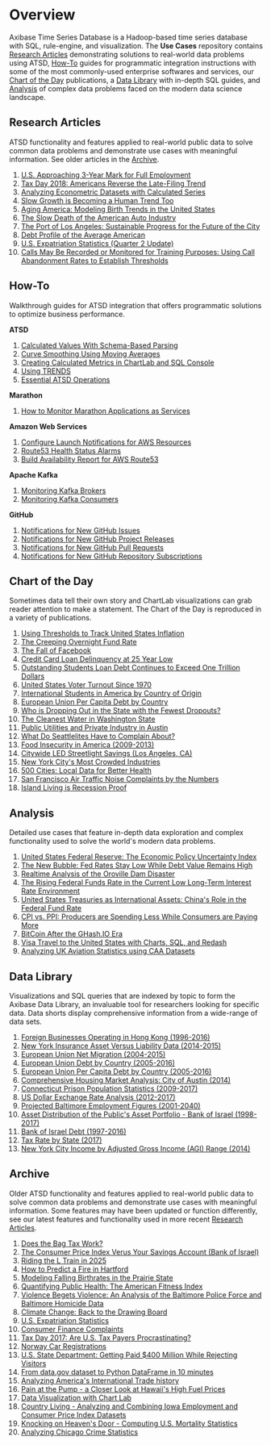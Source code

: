 # Overview

Axibase Time Series Database is a Hadoop-based time series database with SQL, rule-engine, and visualization. The **Use Cases** repository contains [Research Articles](#research-articles) demonstrating solutions to real-world data problems using ATSD, [How-To](#how-to) guides for programmatic integration instructions with some of the most commonly-used enterprise softwares and services, our [Chart of the Day](#chart-of-the-day) publications, a [Data Library](#data-library) with in-depth SQL guides, and [Analysis](#analysis) of complex data problems faced on the modern data science landscape.
  
## Research Articles 

ATSD functionality and features applied to real-world public data to solve common data problems and demonstrate use cases with meaningful information. See older articles in the [Archive](#archive).

1. [U.S. Approaching 3-Year Mark for Full Employment](Chart_of_the_Day/unemployment/README.md)
1. [Tax Day 2018: Americans Reverse the Late-Filing Trend](IRSTaxFilings_2018/README.md)
1. [Analyzing Econometric Datasets with Calculated Series](Solutions/calculated-values/README.md)
1. [Slow Growth is Becoming a Human Trend Too](Chart_of_the_Day/life-expectancy/README.md)
1. [Aging America: Modeling Birth Trends in the United States](aging-america/README.md)
1. [The Slow Death of the American Auto Industry](Automobiles/README.md)
1. [The Port of Los Angeles: Sustainable Progress for the Future of the City](LA_Port/README.md)
1. [Debt Profile of the Average American](FED_FORDSR/README.md)
1. [U.S. Expatriation Statistics (Quarter 2 Update)](Expatriation_Q2/README.md)
1. [Calls May Be Recorded or Monitored for Training Purposes: Using Call Abandonment Rates to Establish Thresholds](SF_Phone/README.md)

## How-To

Walkthrough guides for ATSD integration that offers programmatic solutions to optimize business performance.

**ATSD**
1. [Calculated Values With Schema-Based Parsing](Support/Schema-Parser-Mod-Pre-Import/README.md)
1. [Curve Smoothing Using Moving Averages](Support/Moving-Avg/README.md)
1. [Creating Calculated Metrics in ChartLab and SQL Console](Support/Add-Calculated-Value/README.md)
1. [Using TRENDS](how-to/shared/trends.md)
1. [Essential ATSD Operations](how-to/shared)

**Marathon**
1. [How to Monitor Marathon Applications as Services](how-to/marathon/capacity-and-usage)

**Amazon Web Services**
1. [Configure Launch Notifications for AWS Resources](how-to/aws/cloud-watch-alert)
1. [Route53 Health Status Alarms](how-to/aws/route53-email-notifications)
1. [Build Availability Report for AWS Route53](how-to/aws/route53-health-checks)

**Apache Kafka**
1. [Monitoring Kafka Brokers](how-to/kafka/brokers-monitoring)
1. [Monitoring Kafka Consumers](how-to/kafka/consumers-monitoring)

**GitHub**
1. [Notifications for New GitHub Issues](how-to/github/issue-notification.md)
1. [Notifications for New GitHub Project Releases](how-to/github/project-release-notification.md)
1. [Notifications for New GitHub Pull Requests](how-to/github/pr-notification.md)
1. [Notifications for New GitHub Repository Subscriptions](how-to/github/watch-notification.md)

## Chart of the Day 

Sometimes data tell their own story and ChartLab visualizations can grab reader attention to make a statement. The Chart of the Day is reproduced in a variety of publications.

1. [Using Thresholds to Track United States Inflation](Chart_of_the_Day/us-inflation)
1. [The Creeping Overnight Fund Rate](Chart_of_the_Day/overnight-fund-rate/README.md)
1. [The Fall of Facebook](Chart_of_the_Day/facebook/README.md)
1. [Credit Card Loan Delinquency at 25 Year Low](Chart_of_the_Day/Credit_Delinquency/README.md)
1. [Outstanding Students Loan Debt Continues to Exceed One Trillion Dollars](Chart_of_the_Day/Student_Loan/README.md)
1. [United States Voter Turnout Since 1970](Chart_of_the_Day/voter-turnout/README.md)
1. [International Students in America by Country of Origin](Chart_of_the_Day/International_Students/README.md)
1. [European Union Per Capita Debt by Country](Chart_of_the_Day/EU_Debt_percap/README.md)
1. [Who is Dropping Out in the State with the Fewest Dropouts?](Chart_of_the_Day/IA_Dropouts/README.md)
1. [The Cleanest Water in Washington State](Chart_of_the_Day/WA_Water/README.md)
1. [Public Utilities and Private Industry in Austin](Chart_of_the_Day/Austin_Power/README.md)
1. [What Do Seattlelites Have to Complain About?](Chart_of_the_Day/Seattle_Complaints/README.md)
1. [Food Insecurity in America (2009-2013)](Chart_of_the_Day/Food_Insecurity/README.md)
1. [Citywide LED Streetlight Savings (Los Angeles, CA)](Chart_of_the_Day/LA_Lights/README.md)
1. [New York City's Most Crowded Industries](Chart_of_the_Day/NY_Jobs/README.md)
1. [500 Cities: Local Data for Better Health](Chart_of_the_Day/CDC_TOP25/README.md)
1. [San Francisco Air Traffic Noise Complaints by the Numbers](Chart_of_the_Day/SFO_Complaints/README.md)
1. [Island Living is Recession Proof](Chart_of_the_Day/Hawaii_GDP/README.md)

## Analysis

Detailed use cases that feature in-depth data exploration and complex functionality used to solve the world's modern data problems.

1. [United States Federal Reserve: The Economic Policy Uncertainty Index](Analysis/Economic_Policy_Uncertainty/README.md)
1. [The New Bubble: Fed Rates Stay Low While Debt Value Remains High](Analysis/The_New_Bubble/README.md)
1. [Realtime Analysis of the Oroville Dam Disaster](OrovilleDam/README.md)
1. [The Rising Federal Funds Rate in the Current Low Long-Term Interest Rate Environment](Analysis/FedFund_FedInterest/README.md)
1. [United States Treasuries as International Assets: China's Role in the Federal Fund Rate](Analysis/Treasuries_as_Assets/README.md)
1. [CPI vs. PPI: Producers are Spending Less While Consumers are Paying More](Analysis/CPI_PPI/README.md)
1. [BitCoin After the GHash.IO Era](Analysis/BitCoin_After_GHash/README.md)
1. [Visa Travel to the United States with Charts, SQL, and Redash](USVisa/README.md)
1. [Analyzing UK Aviation Statistics using CAA Datasets](UKAviation/README.md)

## Data Library

Visualizations and SQL queries that are indexed by topic to form the Axibase Data Library, an invaluable tool for researchers looking for specific data. Data shorts display comprehensive information from a wide-range of data sets.

1. [Foreign Businesses Operating in Hong Kong (1996-2016)](DataShorts/Hong_Kong_Business/README.md)
1. [New York Insurance Asset Versus Liability Data (2014-2015)](DataShorts/NY_Insurance/README.md)
1. [European Union Net Migration (2004-2015)](DataShorts/EU_Migration/README.md)
1. [European Union Debt by Country (2005-2016)](DataShorts/EU_Debt/README.md)
1. [European Union Per Capita Debt by Country (2005-2016)](DataShorts/EU_Debt_percap/README.md)
1. [Comprehensive Housing Market Analysis: City of Austin (2014)](DataShorts/Austin_Housing_Market/README.md)
1. [Connecticut Prison Population Statistics (2009-2017)](DataShorts/CT_Prison/README.md)
1. [US Dollar Exchange Rate Analysis (2012-2017)](DataShorts/Dollar-EX/README.md)
1. [Projected Baltimore Employment Figures (2001-2040)](DataShorts/Baltimore_MD_Employment/README.md)
1. [Asset Distribution of the Public's Asset Portfolio - Bank of Israel (1998-2017)](DataShorts/CBI/Asset_Distribution/README.md)
1. [Bank of Israel Debt (1997-2016)](DataShorts/CBI/Debt/README.md)
1. [Tax Rate by State (2017)](DataShorts/Taxes_By_State/README.md)
1. [New York City Income by Adjusted Gross Income (AGI) Range (2014)](DataShorts/NY_Pay/README.md)

## Archive

Older ATSD functionality and features applied to real-world public data to solve common data problems and demonstrate use cases with meaningful information. Some features may have been updated or function differently, see our latest features and functionality used in more recent [Research Articles](#research-articles).

1. [Does the Bag Tax Work?](Bag_Tax/README.md)
1. [The Consumer Price Index Verus Your Savings Account (Bank of Israel)](CBI_CPI/README.md)
1. [Riding the L Train in 2025](L_Train2025/README.md)
1. [How to Predict a Fire in Hartford](CT_Fire/README.md)
1. [Modeling Falling Birthrates in the Prairie State](IllinoisBirthrates/README.md)
1. [Quantifying Public Health: The American Fitness Index](FitnessIndex/README.md)
1. [Violence Begets Violence: An Analysis of the Baltimore Police Force and Baltimore Homicide Data](BaltimorePolice/README.md)
1. [Climate Change: Back to the Drawing Board](ClimateChange/README.md)
1. [U.S. Expatriation Statistics](Expatriation/README.md)
1. [Consumer Finance Complaints](ConsumerFinance/README.md)
1. [Tax Day 2017: Are U.S. Tax Payers Procrastinating?](IRSTaxFilings/README.md)
1. [Norway Car Registrations](NorwayCars/README.md)
1. [U.S. State Department: Getting Paid $400 Million While Rejecting Visitors](USVisaRefusal/README.md)
1. [From data.gov dataset to Python DataFrame in 10 minutes](SocrataPython/README.md)
1. [Analyzing America's International Trade history](USInternationalTrade/README.md)
1. [Pain at the Pump - a Closer Look at Hawaii's High Fuel Prices](HawaiiGasPrices/hawaii_gas_prices.md)
1. [Data Visualization with Chart Lab](ChartLabIntro/README.md)
1. [Country Living - Analyzing and Combining Iowa Employment and Consumer Price Index Datasets](SocrataIowaCompensation/README.md)
1. [Knocking on Heaven's Door - Computing U.S. Mortality Statistics](USMortality/README.md)
1. [Analyzing Chicago Crime Statistics](ChicagoCrime/README.md)
